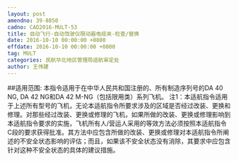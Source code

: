 ```yaml
---
layout: post
amendno: 39-8850
cadno: CAD2016-MULT-53
title: 自动飞行-自动驾驶仪限动器电缆夹-检查/替换
date: 2016-10-10 00:00:00 +0800
effdate: 2016-10-10 00:00:00 +0800
tag: MULT
categories: 民航华北地区管理局适航审定处
author: 王伟建
---
```


##适用范围:
本指令适用于在中华人民共和国注册的、所有制造序列号的DA 40 NG, DA 42 NG和DA 42 M-NG（包括限用类）系列飞机。
注1：本适航指令适用于上述所有型号的飞机，无论本适航指令所要求涉及的区域是否经过改装、更换和修理。对那些经过改装、更换或修理的飞机，如果所做的改装、更换或修理影响到本适航指令要求的实施，飞机所有人/营运人采用的等效方法必须按照本适航指令C段的要求获得批准。其方法中应包含所做的改装、更换或修理对本适航指令所阐述的不安全状态影响的评估；而且，如果该不安全状态没有消除，其要求中应包含针对这种不安全状态的具体的建议措施。

